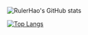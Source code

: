 ![RulerHao's GitHub stats](https://github-readme-stats.vercel.app/api?username=rulerhao&show_icons=true&theme=radical)

[![Top Langs](https://github-readme-stats.vercel.app/api/top-langs/?username=rulerHao&layout=compact)](https://github.com/rulerHao/github-readme-stats)
